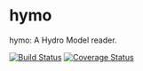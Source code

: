 # hymo
hymo: A Hydro Model reader.

[![Build Status](https://travis-ci.org/lucashtnguyen/hymo.svg?branch=master)](https://travis-ci.org/lucashtnguyen/hymo)
[![Coverage Status](https://coveralls.io/repos/lucashtnguyen/hymo/badge.svg?branch=master)](https://coveralls.io/r/lucashtnguyen/hymo?branch=master)